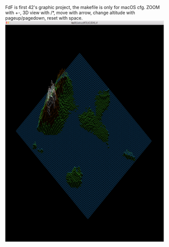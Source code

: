 FdF is first 42's graphic project,
the makefile is only for macOS cfg.
ZOOM with +-, 3D view with /*, move with arrow, change altitude with pageup/pagedown, reset with space.
<br>
<img height="700" src="https://github.com/atoulous/FdF/blob/master/FdF%20Guadeloupe.png"/>
<br>
